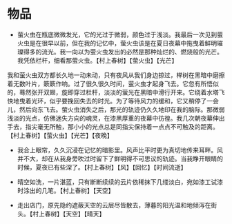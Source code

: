 # 物品

- 萤火虫在瓶底微微发光，它的光过于微弱，颜色过于浅淡。我最后一次见到萤火虫是在很早以前，但在我的记忆中，萤火虫该是在夏日夜幕中拖曳着鲜明璀璨得多的流光。我一向以为萤火虫发出的必然是那种灿烂的、燃烧般的光芒。我凭依栏杆，细看那萤火虫。【村上春树】【萤火虫】【光芒】

我和萤火虫双方都长久地一动未动，只有夜风从我们身边掠过，榉树在黑暗中磨擦着无数叶片，簌簌作响。过了很久很久时间，萤火虫才起身飞去。它忽有所悟似的，蓦然张开双翅，旋即穿过栏杆，淡淡的萤光在黑暗中滑行开来。它绕着水塔飞快地曳着光环，似乎要挽回失去的时光。为了等待风力的缓和，它又稍停了一会儿，然后向东飞去。萤火虫消失之后，那光的轨迹仍久久地印在我的脑际。那微弱浅淡的光点，仿佛迷失方向的魂灵，在漆黑厚重的夜幕中彷徨。我几次朝夜幕伸出手去，指尖毫无所触，那小小的光点总是同指尖保持着一点点不可触及的距离。【村上春树】【萤火虫】【光芒】【夜晚】


- 我合上眼帘，久久沉浸在记忆的暗影里。风声比平时更为真切地传来耳畔。风并不大，却在从我身旁吹过时留下了鲜明得不可思议的轨迹。当我睁开眼睛的时候，夏夜已有些深了。【村上春树】【风】【回忆】【时间流逝】

- 晴空如洗，一片湛蓝，只有断断续续的云片依稀抹下几缕淡白，宛如漆工试漆时涂出的几笔。【村上春树】【天空】

- 走出店门，原先隐约遮蔽天空的云层尽皆散去，薄暮的阳光温和地倾泻在街头。【村上春树】【天空】【晴天】